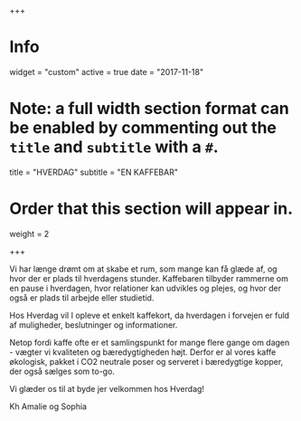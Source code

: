 +++
# Info
widget = "custom"
active = true
date = "2017-11-18"

# Note: a full width section format can be enabled by commenting out the `title` and `subtitle` with a `#`.
title = "HVERDAG"
subtitle = "EN KAFFEBAR"

# Order that this section will appear in.
weight = 2

+++

Vi har længe drømt om at skabe et rum, som mange kan få glæde af, og hvor der er plads til hverdagens stunder. Kaffebaren tilbyder rammerne om en pause i hverdagen, hvor relationer kan udvikles og plejes, og hvor der også er plads til arbejde eller studietid.

Hos Hverdag vil I opleve et enkelt kaffekort, da hverdagen i forvejen er fuld af muligheder, beslutninger og informationer.

Netop fordi kaffe ofte er et samlingspunkt for mange flere gange om dagen - vægter vi kvaliteten og bæredygtigheden højt. Derfor er al vores kaffe økologisk, pakket i CO2 neutrale poser og serveret i bæredygtige kopper, der også sælges som to-go.

Vi glæder os til at byde jer velkommen hos Hverdag!

Kh Amalie og Sophia
